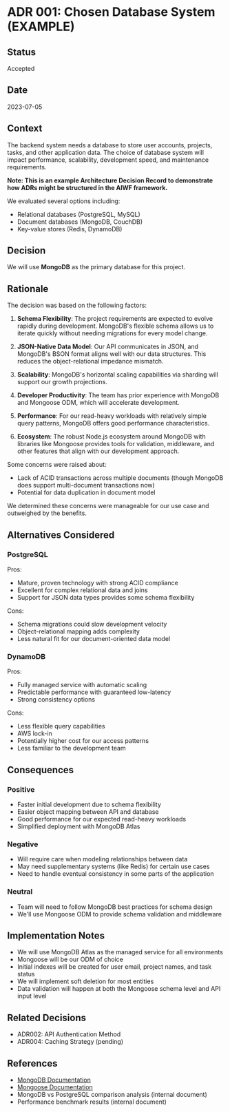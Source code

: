 # ADR 001: Chosen Database System (EXAMPLE)

## Status

Accepted

## Date

2023-07-05

## Context

The backend system needs a database to store user accounts, projects, tasks, and other application data. The choice of database system will impact performance, scalability, development speed, and maintenance requirements.

**Note: This is an example Architecture Decision Record to demonstrate how ADRs might be structured in the AIWF framework.**

We evaluated several options including:

- Relational databases (PostgreSQL, MySQL)
- Document databases (MongoDB, CouchDB)
- Key-value stores (Redis, DynamoDB)

## Decision

We will use **MongoDB** as the primary database for this project.

## Rationale

The decision was based on the following factors:

1. **Schema Flexibility**: The project requirements are expected to evolve rapidly during development. MongoDB's flexible schema allows us to iterate quickly without needing migrations for every model change.

2. **JSON-Native Data Model**: Our API communicates in JSON, and MongoDB's BSON format aligns well with our data structures. This reduces the object-relational impedance mismatch.

3. **Scalability**: MongoDB's horizontal scaling capabilities via sharding will support our growth projections.

4. **Developer Productivity**: The team has prior experience with MongoDB and Mongoose ODM, which will accelerate development.

5. **Performance**: For our read-heavy workloads with relatively simple query patterns, MongoDB offers good performance characteristics.

6. **Ecosystem**: The robust Node.js ecosystem around MongoDB with libraries like Mongoose provides tools for validation, middleware, and other features that align with our development approach.

Some concerns were raised about:

- Lack of ACID transactions across multiple documents (though MongoDB does support multi-document transactions now)
- Potential for data duplication in document model

We determined these concerns were manageable for our use case and outweighed by the benefits.

## Alternatives Considered

### PostgreSQL

Pros:

- Mature, proven technology with strong ACID compliance
- Excellent for complex relational data and joins
- Support for JSON data types provides some schema flexibility

Cons:

- Schema migrations could slow development velocity
- Object-relational mapping adds complexity
- Less natural fit for our document-oriented data model

### DynamoDB

Pros:

- Fully managed service with automatic scaling
- Predictable performance with guaranteed low-latency
- Strong consistency options

Cons:

- Less flexible query capabilities
- AWS lock-in
- Potentially higher cost for our access patterns
- Less familiar to the development team

## Consequences

### Positive

- Faster initial development due to schema flexibility
- Easier object mapping between API and database
- Good performance for our expected read-heavy workloads
- Simplified deployment with MongoDB Atlas

### Negative

- Will require care when modeling relationships between data
- May need supplementary systems (like Redis) for certain use cases
- Need to handle eventual consistency in some parts of the application

### Neutral

- Team will need to follow MongoDB best practices for schema design
- We'll use Mongoose ODM to provide schema validation and middleware

## Implementation Notes

- We will use MongoDB Atlas as the managed service for all environments
- Mongoose will be our ODM of choice
- Initial indexes will be created for user email, project names, and task status
- We will implement soft deletion for most entities
- Data validation will happen at both the Mongoose schema level and API input level

## Related Decisions

- ADR002: API Authentication Method
- ADR004: Caching Strategy (pending)

## References

- [MongoDB Documentation](https://docs.mongodb.com/)
- [Mongoose Documentation](https://mongoosejs.com/docs/)
- MongoDB vs PostgreSQL comparison analysis (internal document)
- Performance benchmark results (internal document)
